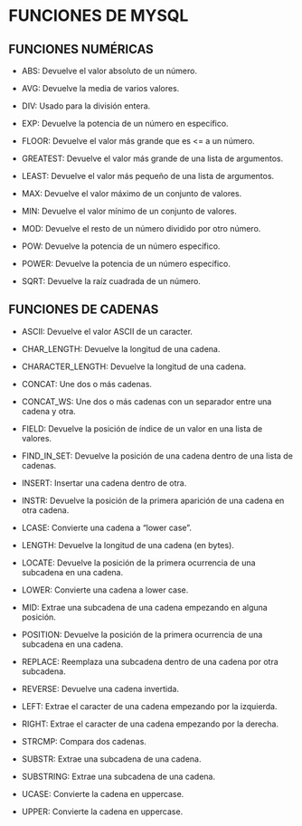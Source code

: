 # FUNCIONES DE MYSQL

## FUNCIONES NUMÉRICAS

- ABS: Devuelve el valor absoluto de un número.

- AVG: Devuelve la media de varios valores.

- DIV: Usado para la división entera.

- EXP: Devuelve la potencia de un número en específico.

- FLOOR: Devuelve el valor más grande que es <= a un número.

- GREATEST: Devuelve el valor más grande de una lista de argumentos.

- LEAST: Devuelve el valor más pequeño de una lista de argumentos.

- MAX: Devuelve el valor máximo de un conjunto de valores.

- MIN: Devuelve el valor mínimo de un conjunto de valores.

- MOD: Devuelve el resto de un número dividido por otro número.

- POW: Devuelve la potencia de un número específico.

- POWER: Devuelve la potencia de un número específico.

- SQRT: Devuelve la raíz cuadrada de un número.

## FUNCIONES DE CADENAS

- ASCII: Devuelve el valor ASCII de un caracter.

- CHAR_LENGTH: Devuelve la longitud de una cadena.

- CHARACTER_LENGTH: Devuelve la longitud de una cadena.

- CONCAT: Une dos o más cadenas.

- CONCAT_WS: Une dos o más cadenas con un separador entre una cadena y otra.

- FIELD: Devuelve la posición de índice de un valor en una lista de valores.

- FIND_IN_SET: Devuelve la posición de una cadena dentro de una lista de cadenas.

- INSERT: Insertar una cadena dentro de otra.

- INSTR: Devuelve la posición de la primera aparición de una cadena en otra cadena.

- LCASE: Convierte una cadena a “lower case”.

- LENGTH: Devuelve la longitud de una cadena (en bytes).

- LOCATE: Devuelve la posición de la primera ocurrencia de una subcadena en una cadena.

- LOWER: Convierte una cadena a lower case.

- MID: Extrae una subcadena de una cadena empezando en alguna posición.

- POSITION: Devuelve la posición de la primera ocurrencia de una subcadena en una cadena.

- REPLACE: Reemplaza una subcadena dentro de una cadena por otra subcadena.

- REVERSE: Devuelve una cadena invertida.

- LEFT: Extrae el caracter de una cadena empezando por la izquierda.

- RIGHT: Extrae el caracter de una cadena empezando por la derecha.

- STRCMP: Compara dos cadenas.

- SUBSTR: Extrae una subcadena de una cadena.

- SUBSTRING: Extrae una subcadena de una cadena.

- UCASE: Convierte la cadena en uppercase.

- UPPER: Convierte la cadena en uppercase.
